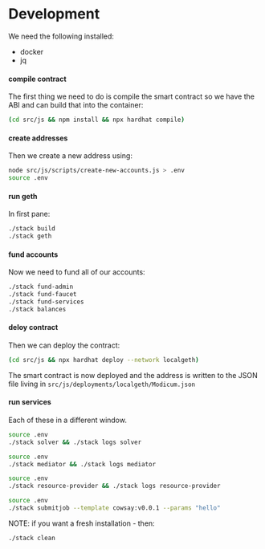 # Development

We need the following installed:

 * docker
 * jq

#### compile contract

The first thing we need to do is compile the smart contract so we have the ABI and can build that into the container:

```bash
(cd src/js && npm install && npx hardhat compile)
```

#### create addresses

Then we create a new address using:

```bash
node src/js/scripts/create-new-accounts.js > .env
source .env
```

#### run geth

In first pane:

```bash
./stack build
./stack geth
```

#### fund accounts

Now we need to fund all of our accounts:

```bash
./stack fund-admin
./stack fund-faucet
./stack fund-services
./stack balances
```

#### deloy contract

Then we can deploy the contract:

```bash
(cd src/js && npx hardhat deploy --network localgeth)
```

The smart contract is now deployed and the address is written to the JSON file living in `src/js/deployments/localgeth/Modicum.json`

#### run services

Each of these in a different window.

```bash
source .env
./stack solver && ./stack logs solver
```

```bash
source .env
./stack mediator && ./stack logs mediator
```

```bash
source .env
./stack resource-provider && ./stack logs resource-provider
```

```bash
source .env
./stack submitjob --template cowsay:v0.0.1 --params "hello"
```

NOTE: if you want a fresh installation - then:

```bash
./stack clean
```
